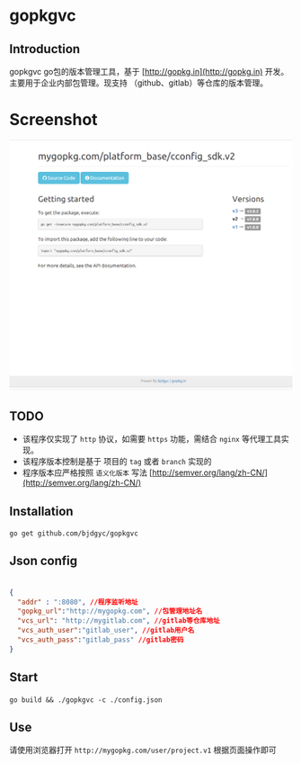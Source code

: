 # gopkgvc

## Introduction
gopkgvc
go包的版本管理工具，基于 [http://gopkg.in](http://gopkg.in) 开发。
主要用于企业内部包管理。现支持 （github、gitlab）等仓库的版本管理。

# Screenshot
![Screenshot](https://raw.githubusercontent.com/bjdgyc/gopkgvc/master/gopkgvc.png)

## TODO
* 该程序仅实现了 `http` 协议，如需要 `https` 功能，需结合 `nginx` 等代理工具实现。
* 该程序版本控制是基于 项目的 `tag` 或者 `branch` 实现的
* 程序版本应严格按照 `语义化版本` 写法 [http://semver.org/lang/zh-CN/](http://semver.org/lang/zh-CN/)

## Installation

`go get github.com/bjdgyc/gopkgvc`

## Json config

``` json

{
  "addr" : ":8080", //程序监听地址
  "gopkg_url":"http://mygopkg.com", //包管理地址名
  "vcs_url": "http://mygitlab.com", //gitlab等仓库地址
  "vcs_auth_user":"gitlab_user", //gitlab用户名
  "vcs_auth_pass":"gitlab_pass" //gitlab密码
}


```

## Start

`go build && ./gopkgvc -c ./config.json`


## Use
请使用浏览器打开 `http://mygopkg.com/user/project.v1` 根据页面操作即可